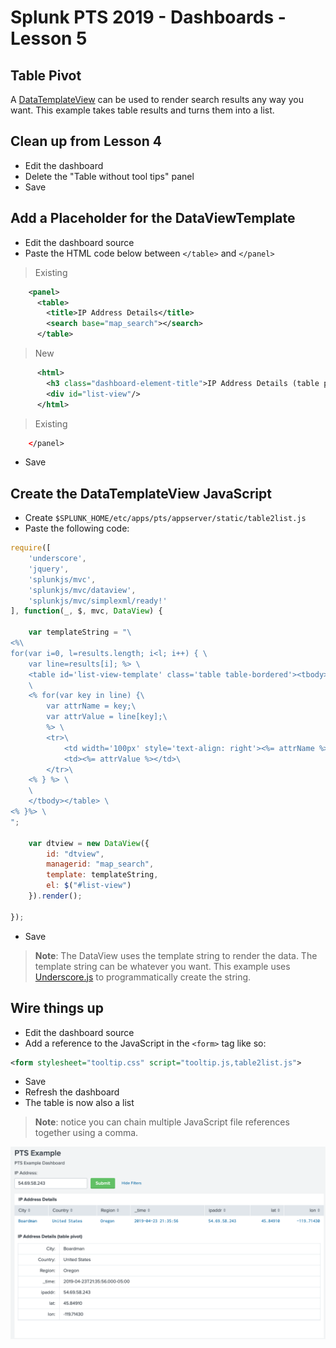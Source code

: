 # Splunk PTS 2019 - Dashboards - Lesson 5

## Table Pivot

A [DataTemplateView](https://docs.splunk.com/DocumentationStatic/WebFramework/1.4/compref_datatemplate.html) can be used to render search results any way you want.  This example takes table results and turns them into a list.

## Clean up from Lesson 4

* Edit the dashboard
* Delete the "Table without tool tips" panel
* Save

## Add a Placeholder for the DataViewTemplate

* Edit the dashboard source
* Paste the HTML code below between `</table>` and `</panel>`

> Existing

```xml
    <panel>
      <table>
        <title>IP Address Details</title>
        <search base="map_search"></search>
      </table>
```

> New

```xml
      <html>
        <h3 class="dashboard-element-title">IP Address Details (table pivot)</h3>
        <div id="list-view"/>
      </html>
```

> Existing

```xml
    </panel>
```

* Save

## Create the DataTemplateView JavaScript
* Create `$SPLUNK_HOME/etc/apps/pts/appserver/static/table2list.js`
* Paste the following code:

```javascript
require([
    'underscore',
    'jquery',
    'splunkjs/mvc',
    'splunkjs/mvc/dataview',
    'splunkjs/mvc/simplexml/ready!'
], function(_, $, mvc, DataView) {
	
	var templateString = "\
<%\
for(var i=0, l=results.length; i<l; i++) { \
	var line=results[i]; %> \
	<table id='list-view-template' class='table table-bordered'><tbody> \
	\
	<% for(var key in line) {\
		var attrName = key;\
		var attrValue = line[key];\
		%> \
		<tr>\
			<td width='100px' style='text-align: right'><%= attrName %>:</td>\
			<td><%= attrValue %></td>\
		</tr>\
	<% } %> \
    \
	</tbody></table> \
<% }%> \
";
	
	var dtview = new DataView({
		id: "dtview",
		managerid: "map_search",
		template: templateString,
		el: $("#list-view")
	}).render();

});
```
* Save

> **Note**: The DataView uses the template string to render the data.  The template string can be whatever you want.  This example uses [Underscore.js](https://underscorejs.org/) to programmatically create the string.


## Wire things up
* Edit the dashboard source
* Add a reference to the JavaScript in the `<form>` tag like so:

```xml
<form stylesheet="tooltip.css" script="tooltip.js,table2list.js">
```
* Save
* Refresh the dashboard
* The table is now also a list

> **Note**: notice you can chain multiple JavaScript file references together using a comma.

![list result](https://github.com/JasonConger/Splunk-PTS-2019/raw/master/images/table_list.png "list result")

